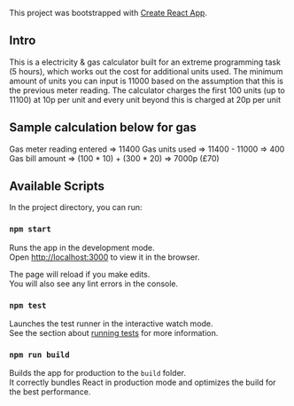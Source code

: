 This project was bootstrapped with [Create React App](https://github.com/facebook/create-react-app).

## Intro
This is a electricity & gas calculator built for an extreme programming task (5 hours), which works out the cost for additional units used. The minimum amount of units you can input is 11000 based on the assumption that this is the previous meter reading.  The calculator charges the first 100 units (up to 11100) at 10p per unit and every unit beyond this is charged at 20p per unit

## Sample calculation below for gas
Gas meter reading entered => 11400
Gas units used => 11400 - 11000 => 400
Gas bill amount => (100 * 10) + (300 * 20) => 7000p (£70)

## Available Scripts

In the project directory, you can run:

### `npm start`

Runs the app in the development mode.<br>
Open [http://localhost:3000](http://localhost:3000) to view it in the browser.

The page will reload if you make edits.<br>
You will also see any lint errors in the console.

### `npm test`

Launches the test runner in the interactive watch mode.<br>
See the section about [running tests](https://facebook.github.io/create-react-app/docs/running-tests) for more information.

### `npm run build`

Builds the app for production to the `build` folder.<br>
It correctly bundles React in production mode and optimizes the build for the best performance.
